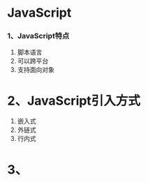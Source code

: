 # JavaScript

### 1、JavaScript特点

1. 脚本语言
2. 可以跨平台
3. 支持面向对象

# 2、JavaScript引入方式

1. 嵌入式
2. 外链式
3. 行内式

# 3、